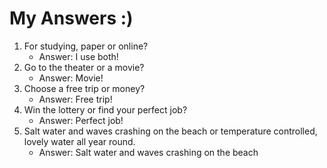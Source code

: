 # My Answers :)
1.  For studying, paper or online?
    - Answer: I use both!
2. Go to the theater or a movie?
    - Answer: Movie!
3. Choose a free trip or money?
    - Answer: Free trip!
4. Win the lottery or find your perfect job?
    - Answer: Perfect job!
5. Salt water and waves crashing on the beach or temperature controlled, lovely water all year round.
    - Answer: Salt water and waves crashing on the beach
